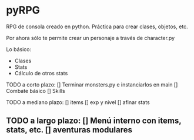 # pyRPG

RPG de consola creado en python.
Práctica para crear clases, objetos, etc.

Por ahora sólo te permite crear un personaje a través de character.py

Lo básico:
- Clases
- Stats
- Cálculo de otros stats



TODO a corto plazo: 
[] Terminar monsters.py e instanciarlos en main
[] Combate básico
[] Skills

TODO a mediano plazo:
[] items
[] exp y nivel
[] afinar stats

TODO a largo plazo:
[] Menú interno con items, stats, etc.
[] aventuras modulares
- 